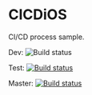 # CICDiOS
CI/CD process sample.

Dev: ![Build status](https://build.appcenter.ms/v0.1/apps/353c188c-ab38-463e-8dca-1a0bbb368b68/branches/Dev/badge)

Test: [![Build status](https://build.appcenter.ms/v0.1/apps/f955fdf6-5f67-4abf-8ed1-1feb8a1a9b0c/branches/Test/badge)](https://appcenter.ms)

Master: [![Build status](https://build.appcenter.ms/v0.1/apps/f955fdf6-5f67-4abf-8ed1-1feb8a1a9b0c/branches/main/badge)](https://appcenter.ms)
